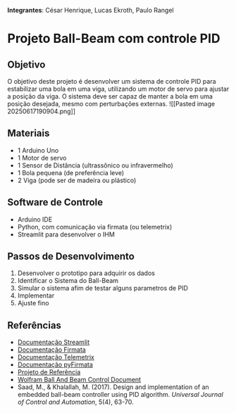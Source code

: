 **Integrantes**: César Henrique, Lucas Ekroth, Paulo Rangel
# Projeto Ball-Beam com controle PID
## Objetivo
O objetivo deste projeto é desenvolver um sistema de controle PID para estabilizar uma bola em uma viga, utilizando um motor de servo para ajustar a posição da viga. O sistema deve ser capaz de manter a bola em uma posição desejada, mesmo com perturbações externas.
![[Pasted image 20250617190904.png]]
## Materiais
- 1 Arduino Uno
- 1 Motor de servo
- 1 Sensor de Distância (ultrassônico ou infravermelho)
- 1 Bola pequena (de preferência leve)
- 2 Viga (pode ser de madeira ou plástico)
## Software de Controle
- Arduino IDE
- Python, com comunicação via firmata (ou telemetrix)
- Streamlit para desenvolver o IHM

## Passos de Desenvolvimento
1. Desenvolver o prototipo para adquirir os dados
2. Identificar o Sistema do Ball-Beam
3. Simular o sistema afim de testar alguns parametros de PID
4. Implementar
5. Ajuste fino

## Referências
- [Documentação Streamlit](https://docs.streamlit.io/)
- [Documentação Firmata](https://docs.arduino.cc/libraries/firmata/)
- [Documentação Telemetrix](https://mryslab.github.io/telemetrix/)
- [Documentação pyFirmata](https://pyfirmata.readthedocs.io/en/latest/)
- [Projeto de Referência](https://github.com/LaVolpe12/PID-Demonstrator-BallnBeam)
- [Wolfram Ball And Beam Control Document](https://reference.wolfram.com/language/MicrocontrollerKit/workflow/BallAndBeamControl)
- Saad, M., & Khalallah, M. (2017). Design and implementation of an embedded ball-beam controller using PID algorithm. *Universal Journal of Control and Automation*, 5(4), 63-70.
